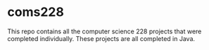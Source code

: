 # coms228
This repo contains all the computer science 228 projects that were completed individually. These projects are all completed in Java.
